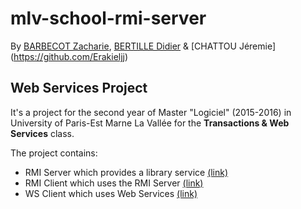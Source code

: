 # mlv-school-rmi-server
By [BARBECOT Zacharie](https://github.com/zachariebarbecot), [BERTILLE Didier](https://github.com/BERTILLEDidier) & [CHATTOU Jéremie] (https://github.com/Erakieljj)

## Web Services Project

It's a project for the second year of Master "Logiciel" (2015-2016) in University of Paris-Est Marne La Vallée for the **Transactions & Web Services** class.

The project contains:
* RMI Server which provides a library service [(link)](https://github.com/zachariebarbecot/mlv-school-rmi-server)
* RMI Client which uses the RMI Server [(link)](https://github.com/zachariebarbecot/mlv-school-rmi-client)
* WS Client which uses Web Services [(link)](https://github.com/zachariebarbecot/mlv-school-ws-client)







